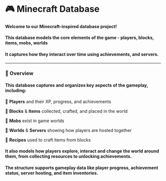 # 🎮 Minecraft Database
#### Welcome to our Minecraft-inspired database project!
#### This database models the core elements of the game - players, blocks, items, mobs, worlds
#### It captures how they interact over time using achievements, and servers. 

#### <hr>

### 📜 Overview

#### This database captures and organizes key aspects of the gameplay, including:

📌 **Players** and their XP, progress, and achievements

📌 **Blocks** & **Items** collected, crafted, and placed in the world

📌 **Mobs** exist in game worlds

📌 **Worlds** & **Servers** showing how players are hosted together

📌 **Recipes** used to craft items from blocks


#### It also models how players explore, interact and change the world around them, from collecting resources to unlocking achievements. 

#### The structure supports gameplay data like player progress, achievement status, server hosting, and item inventories.
